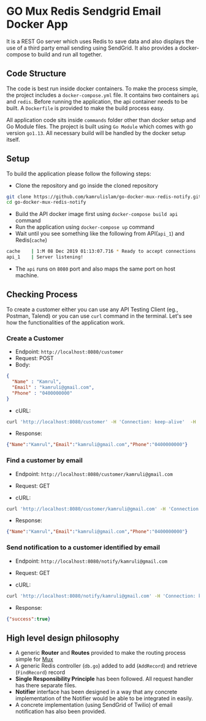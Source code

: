 # GO Mux Redis Sendgrid Email Docker App

It is a REST Go server which uses Redis to save data and also displays the use of a third party email sending using SendGrid. It also provides a docker-compose to build and run all together. 

## Code Structure

The code is best run inside docker containers. To make the process simple, the project includes a `docker-compose.yml` file. It contains two containers `api` and `redis`. Before running the application, the api container needs to be built. A `Dockerfile` is provided to make the build process easy.

All application code sits inside `commands` folder other than docker setup and Go Module files. The project is built using  `Go Module` which comes with go version `go1.13`. All necessary build will be handled by the docker setup itself. 

## Setup

To build the application please follow the following steps:

- Clone the repository and go inside the cloned repository
```bash
git clone https://github.com/kamrulislam/go-docker-mux-redis-notify.git
cd go-docker-mux-redis-notify
```
- Build the API docker image first using `docker-compose build api` command
- Run the application using `docker-compose up` command
- Wait until you see something like the following from API(`api_1`) and Redis(`cache`)
```bash
cache    | 1:M 08 Dec 2019 01:13:07.716 * Ready to accept connections
api_1    | Server listening!
```
- The `api` runs on `8080` port and also maps the same port on host machine.


## Checking Process

To create a customer either you can use any API Testing Client (eg., Postman, Talend) or you can use `curl` command in the terminal. Let's see how the functionalities of the application work.

### Create a Customer

- Endpoint: `http://localhost:8080/customer`
- Request: POST
- Body: 
```json
{
  "Name" : "Kamrul",
  "Email" : "kamruli@gmail.com",
  "Phone" : "0400000000"
}
```
- cURL:
```bash
curl 'http://localhost:8080/customer' -H 'Connection: keep-alive'  -H 'User-Agent: Mozilla/5.0 (Macintosh; Intel Mac OS X 10_13_6) AppleWebKit/537.36 (KHTML, like Gecko) Chrome/78.0.3904.108 Safari/537.36' -H 'Content-Type: application/json' -H 'Accept: */*' -H 'Sec-Fetch-Site: cross-site' -H 'Sec-Fetch-Mode: cors' -H 'Accept-Encoding: gzip, deflate, br' -H 'Accept-Language: en-AU,en-GB;q=0.9,en-US;q=0.8,en;q=0.7'  --data-binary $'{\n  "Name" : "Kamrul",\n  "Email" : "kamruli@gmail.com",\n  "Phone" : "0400000000"\n}' --compressed
```
- Response:
```json
{"Name":"Kamrul","Email":"kamruli@gmail.com","Phone":"0400000000"}
```

### Find a customer by email

- Endpoint: `http://localhost:8080/customer/kamruli@gmail.com`
- Request: GET

- cURL:
```bash
curl 'http://localhost:8080/customer/kamruli@gmail.com' -H 'Connection: keep-alive'  -H 'User-Agent: Mozilla/5.0 (Macintosh; Intel Mac OS X 10_13_6) AppleWebKit/537.36 (KHTML, like Gecko) Chrome/78.0.3904.108 Safari/537.36' -H 'Content-Type: application/json' -H 'Accept: */*' -H 'Sec-Fetch-Site: cross-site' -H 'Sec-Fetch-Mode: cors' -H 'Accept-Encoding: gzip, deflate, br' -H 'Accept-Language: en-AU,en-GB;q=0.9,en-US;q=0.8,en;q=0.7'  --compressed
```
- Response:
```json
{"Name":"Kamrul","Email":"kamruli@gmail.com","Phone":"0400000000"}
```

### Send notification to a customer identified by email


- Endpoint: `http://localhost:8080/notify/kamruli@gmail.com`
- Request: GET

- cURL:
```bash
curl 'http://localhost:8080/notify/kamruli@gmail.com' -H 'Connection: keep-alive'  -H 'User-Agent: Mozilla/5.0 (Macintosh; Intel Mac OS X 10_13_6) AppleWebKit/537.36 (KHTML, like Gecko) Chrome/78.0.3904.108 Safari/537.36' -H 'Content-Type: application/json' -H 'Accept: */*' -H 'Sec-Fetch-Site: cross-site' -H 'Sec-Fetch-Mode: cors' -H 'Accept-Encoding: gzip, deflate, br' -H 'Accept-Language: en-AU,en-GB;q=0.9,en-US;q=0.8,en;q=0.7'  --compressed
```
- Response:
```json
{"success":true}
```

## High level design philosophy

- A generic **Router** and **Routes** provided to make the routing process simple for [Mux](http://www.gorillatoolkit.org/pkg/mux)
- A generic Redis controller (`db.go`) added to add (`AddRecord`) and retrieve (`FindRecord`) record
- **Single Responsibility Principle**  has been followed. All request handler has there separate files. 
- **Notifier** interface has been designed in a way that any concrete implementation  of the Notifier would be able to be integrated in easily.
- A concrete implementation (using SendGrid of Twilio) of email notification has also been provided.
  